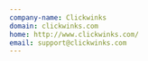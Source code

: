 ```yaml
---
company-name: Clickwinks
domain: clickwinks.com
home: http://www.clickwinks.com/
email: support@clickwinks.com
---
```




